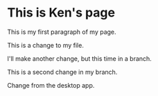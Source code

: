# This is Ken's page

This is my first paragraph of my page.

This is a change to my file.

I'll make another change, but this time in a branch.

This is a second change in my branch.


Change from the desktop app.
